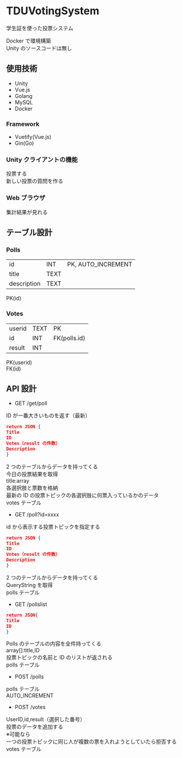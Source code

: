 # TDUVotingSystem

学生証を使った投票システム

Docker で環境構築  
Unity のソースコードは無し

## 使用技術

- Unity
- Vue.js
- Golang
- MySQL
- Docker

### Framework

- Vuetify(Vue.js)
- Gin(Go)

### Unity クライアントの機能

投票する  
新しい投票の質問を作る

### Web ブラウザ

集計結果が見れる

## テーブル設計

### Polls

|             |      |                    |
| ----------- | ---- | ------------------ |
| id          | INT  | PK, AUTO_INCREMENT |
| title       | TEXT |                    |
| description | TEXT |                    |

PK(id)

### Votes

|        |      |              |
| ------ | ---- | ------------ |
| userid | TEXT | PK           |
| id     | INT  | FK(polls.id) |
| result | INT  |              |

PK(userid)  
FK(id)

## API 設計

- GET /get/poll

ID が一番大きいものを返す（最新）

```json
return JSON {
Title
ID
Votes（result の件数）
Description
}
```

2 つのテーブルからデータを持ってくる  
今日の投票結果を取得  
title:array  
各選択肢と票数を格納  
最新の ID の投票トピックの各選択肢に何票入っているかのデータ  
votes テーブル

- GET /poll?id=xxxx

id から表示する投票トピックを指定する

```json
return JSON {
Title
ID
Votes（result の件数）
Description
}
```

2 つのテーブルからデータを持ってくる  
QueryString を取得  
polls テーブル

- GET /pollslist

```json
return JSON{
Title
ID
}
```

Polls のテーブルの内容を全件持ってくる  
array[]:title,ID  
投票トピックの名前と ID のリストが返される  
polls テーブル

- POST /polls

polls テーブル  
AUTO_INCREMENT

- POST /votes

UserID,id,result（選択した番号）  
投票のデータを追加する  
※可能なら  
一つの投票トピックに同じ人が複数の票を入れようとしていたら拒否する  
votes テーブル
